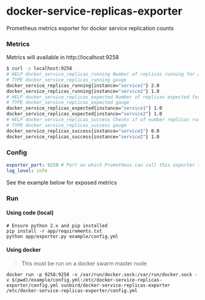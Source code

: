# docker-service-replicas-exporter

Prometheus metrics exporter for docker service replication counts

### Metrics

Metrics will available in http://localhost:9258

```sh
$ curl -s localhost:9258
# HELP docker_service_replicas_running Number of replicas running for a service
# TYPE docker_service_replicas_running gauge
docker_service_replicas_running{instance="service1"} 2.0
docker_service_replicas_running{instance="service2"} 1.0
# HELP docker_service_replicas_expected Number of replicas expected for a service
# TYPE docker_service_replicas_expected gauge
docker_service_replicas_expected{instance="service1"} 1.0
docker_service_replicas_expected{instance="service2"} 1.0
# HELP docker_service_replicas_success Checks if of number replicas running is same as number of replicas expected for a service
# TYPE docker_service_replicas_success gauge
docker_service_replicas_success{instance="service1"} 0.0
docker_service_replicas_success{instance="service2"} 1.0
```

### Config

```yml
exporter_port: 9258 # Port on which Prometheus can call this exporter to get metrics
log_level: info
```

See the example below for exposed metrics

### Run

#### Using code (local)

```
# Ensure python 2.x and pip installed
pip install -r app/requirements.txt
python app/exporter.py example/config.yml
```

#### Using docker

> This must be run on a docker swarm master node

```
docker run -p 9258:9258 -v /var/run/docker.sock:/var/run/docker.sock -v $(pwd)/example/config.yml:/etc/docker-service-replicas-exporter/config.yml sunbird/docker-service-replicas-exporter /etc/docker-service-replicas-exporter/config.yml
```